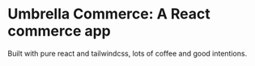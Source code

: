 # Umbrella Commerce: A React commerce app

Built with pure react and tailwindcss, lots of coffee and good intentions.